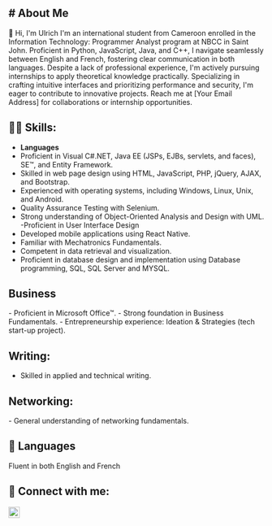 <h2># About Me</h2>

👋 Hi, I'm Ulrich  I'm an international student from Cameroon enrolled in the Information Technology: Programmer Analyst program at NBCC in Saint John. Proficient in Python, JavaScript, Java, and C++, I navigate seamlessly between English and French, fostering clear communication in both languages. Despite a lack of professional experience, I'm actively pursuing internships to apply theoretical knowledge practically. Specializing in crafting intuitive interfaces and prioritizing performance and security, I'm eager to contribute to innovative projects. Reach me at [Your Email Address] for collaborations or internship opportunities.

<h2>👨‍💻 Skills:</h2>

- <b>Languages</b>
 - Proficient in Visual C#.NET, Java EE (JSPs, EJBs, servlets, and faces), SE™, and
Entity Framework.
- Skilled in web page design using HTML, JavaScript, PHP, jQuery, AJAX, and
Bootstrap.
- Experienced with operating systems, including Windows, Linux, Unix, and
Android.
- Quality Assurance Testing with Selenium.
- Strong understanding of Object-Oriented Analysis and Design with UML.
-Proficient in User Interface Design
- Developed mobile applications using React Native.
- Familiar with Mechatronics Fundamentals.
- Competent in data retrieval and visualization.
- Proficient in database design and implementation using Database
programming, SQL, SQL Server and MYSQL.
<h2>Business</h2>
- Proficient in Microsoft Office™.
- Strong foundation in Business Fundamentals.
- Entrepreneurship experience: Ideation & Strategies (tech start-up project).
<h2>Writing:</h2>

- Skilled in applied and technical writing.
<h2>Networking:</h2>
- General understanding of networking fundamentals.
<h2>📖 Languages</h2>
Fluent in both English and French

<h2> 🤳 Connect with me:</h2>

[<img align="left" alt="JoshMadakor | LinkedIn" width="22px" src="https://cdn.jsdelivr.net/npm/simple-icons@v3/icons/linkedin.svg" />][linkedin]



[linkedin]: https://linkedin.com/in/joshmadakor

<!--
**joshmadakor1/joshmadakor1** is a ✨ _special_ ✨ repository because its `README.md` (this file) appears on your GitHub profile.

Here are some ideas to get you started:

- 🔭 I’m currently working on ...
- 🌱 I’m currently learning ...
- 👯 I’m looking to collaborate on ...
- 🤔 I’m looking for help with ...
- 💬 Ask me about ...
- 📫 How to reach me: ...
- 😄 Pronouns: ...
- ⚡ Fun fact: ...
-->


